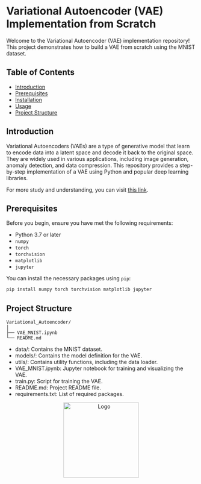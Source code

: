 # Variational Autoencoder (VAE) Implementation from Scratch

Welcome to the Variational Autoencoder (VAE) implementation repository! This project demonstrates how to build a VAE from scratch using the MNIST dataset.

## Table of Contents

- [Introduction](#introduction)
- [Prerequisites](#prerequisites)
- [Installation](#installation)
- [Usage](#usage)
- [Project Structure](#project-structure)


## Introduction

Variational Autoencoders (VAEs) are a type of generative model that learn to encode data into a latent space and decode it back to the original space. They are widely used in various applications, including image generation, anomaly detection, and data compression. This repository provides a step-by-step implementation of a VAE using Python and popular deep learning libraries.

For more study and understanding, you can visit [this link](https://faezehmfr.wixsite.com/curiousseekers/post/implementation-of-a-variational-autoencoder-vae-from-scratch-on-mnist-dataset).


## Prerequisites

Before you begin, ensure you have met the following requirements:

- Python 3.7 or later
- `numpy`
- `torch`
- `torchvision`
- `matplotlib`
- `jupyter`

You can install the necessary packages using `pip`:

```bash
pip install numpy torch torchvision matplotlib jupyter
```

## Project Structure

```plaintext
Variational_Autoencoder/
│
├── VAE_MNIST.ipynb
└── README.md
```

- data/: Contains the MNIST dataset.
- models/: Contains the model definition for the VAE.
- utils/: Contains utility functions, including the data loader.
- VAE_MNIST.ipynb: Jupyter notebook for training and visualizing the VAE.
- train.py: Script for training the VAE.
- README.md: Project README file.
- requirements.txt: List of required packages.

 

<p align="center">
  <img src="https://github.com/FaezeMqFr/Variational_Autoencoder/assets/145299921/c06fde5c-de68-4bef-8da0-c222749536e3" alt="Logo" width="200"/>
</p>

